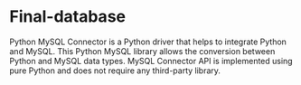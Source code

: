 # Final-database
Python MySQL Connector is a Python driver that helps to integrate Python and MySQL. This Python MySQL library allows the conversion between Python and MySQL data types. MySQL Connector API is implemented using pure Python and does not require any third-party library. 

